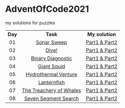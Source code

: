 # AdventOfCode2021
my solutions for puzzles<br>

<table>
   <tr align="center" vlign="middle">
      <td><B>Day</B></td>
      <td><B>Task</td>
      <td><B>My solution</td>  
   </tr>
   <tr align="center" vlign="middle">
      <td>01</td>
      <td><a href="https://adventofcode.com/2021/day/1">Sonar Sweep</td>
      <td><a href="https://github.com/Pawel-Iskra/AdventOfCode2021/blob/master/src/main/java/day01/SonarSweep.java">Part1 & Part2</a></td> 
   </tr>
    <tr align="center" vlign="middle">
      <td>02</td>
      <td><a href="https://adventofcode.com/2021/day/2">Dive!</td>
      <td><a href="https://github.com/Pawel-Iskra/AdventOfCode2021/blob/master/src/main/java/day02/Dive.java">Part1 & Part2</a></td> 
   </tr>
    <tr align="center" vlign="middle">
      <td>03</td>
      <td><a href="https://adventofcode.com/2021/day/3"> Binary Diagnostic</td>
      <td><a href="https://github.com/Pawel-Iskra/AdventOfCode2021/blob/master/src/main/java/day03/BinaryDiagnostic.java">Part1 & Part2</a></td> 
   </tr>
    <tr align="center" vlign="middle">
      <td>04</td>
      <td><a href="https://adventofcode.com/2021/day/4">Giant Squid</td>
      <td><a href="https://github.com/Pawel-Iskra/AdventOfCode2021/blob/master/src/main/java/day04/GiantSquid.java">Part1 & Part2</a></td> 
   </tr>
   <tr align="center" vlign="middle">
      <td>05</td>
      <td><a href="https://adventofcode.com/2021/day/5">Hydrothermal Venture</td>
      <td><a href="https://github.com/Pawel-Iskra/AdventOfCode2021/blob/master/src/main/java/day05/HydrothermalVenture.java">Part1 & Part2</a></td> 
   </tr>
   <tr align="center" vlign="middle">
      <td>06</td>
      <td><a href="https://adventofcode.com/2021/day/6">Lanternfish</td>
      <td><a href="https://github.com/Pawel-Iskra/AdventOfCode2021/blob/master/src/main/java/day06/Lanternfish.java">Part1 & Part2</a></td> 
   </tr>
   <tr align="center" vlign="middle">
      <td>07</td>
      <td><a href="https://adventofcode.com/2021/day/7">The Treachery of Whales</td>
      <td><a href="https://github.com/Pawel-Iskra/AdventOfCode2021/blob/master/src/main/java/day07/TheTreacheryOfWhales.java">Part1 & Part2</a></td> 
   </tr>
    <tr align="center" vlign="middle">
      <td>08</td>
      <td><a href="https://adventofcode.com/2021/day/8">Seven Segment Search</td>
      <td><a href="https://github.com/Pawel-Iskra/AdventOfCode2021/blob/master/src/main/java/day08/SevenSegmentSearch.java">Part1 & Part2</a></td> 
   </tr>
  </table>
